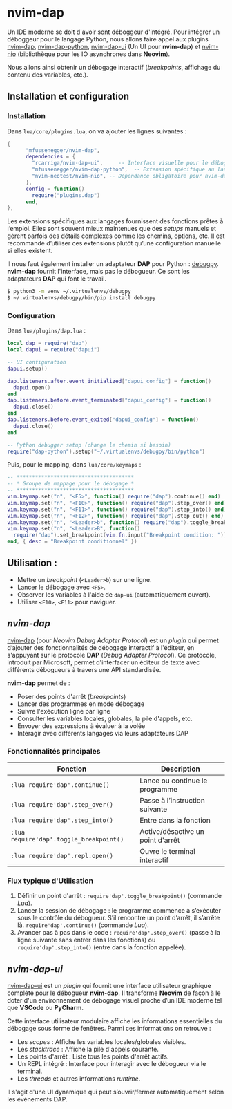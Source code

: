 # nvim-dap

Un IDE moderne se doit d'avoir sont déboggeur d'intégré. Pour intégrer un déboggeur pour le langage Python, nous allons faire appel aux plugins [nvim-dap](https://github.com/mfussenegger/nvim-dap), [nvim-dap-python](https://github.com/mfussenegger/nvim-dap-python), [nvim-dap-ui](https://github.com/rcarriga/nvim-dap-ui) (Un UI pour **nvim-dap**) et [nvim-nio](https://github.com/nvim-neotest/nvim-nio) (bibliothèque pour les IO asynchrones dans **Neovim**).

Nous allons ainsi obtenir un débogage interactif (*breakpoints*, affichage du contenu des variables, etc.).

## Installation et configuration
### Installation
Dans `lua/core/plugins.lua`, on va ajouter les lignes suivantes :

```lua
{
      "mfussenegger/nvim-dap",
      dependencies = {
        "rcarriga/nvim-dap-ui",     -- Interface visuelle pour le débogueur
        "mfussenegger/nvim-dap-python",  -- Extension spécifique au langage 'Python'
        "nvim-neotest/nvim-nio", -- Dépendance obligatoire pour nvim-dap-ui
      },
      config = function()
        require("plugins.dap")
      end,
},
```

Les extensions spécifiques aux langages fournissent des fonctions prêtes à l’emploi. Elles sont souvent mieux maintenues que des *setups* manuels et gèrent parfois des détails complexes comme les chemins, options, etc. Il est recommandé d’utiliser ces extensions plutôt qu’une configuration manuelle si elles existent. 

Il nous faut également installer un adaptateur **DAP** pour Python : [debugpy](https://github.com/microsoft/debugpy/). **nvim-dap** fournit l'interface, mais pas le débogueur. Ce sont les adaptateurs **DAP** qui font le travail.

```zsh
$ python3 -m venv ~/.virtualenvs/debugpy
$ ~/.virtualenvs/debugpy/bin/pip install debugpy
```

### Configuration
Dans `lua/plugins/dap.lua` :

```lua
local dap = require("dap")
local dapui = require("dapui")

-- UI configuration
dapui.setup()

dap.listeners.after.event_initialized["dapui_config"] = function()
  dapui.open()
end
dap.listeners.before.event_terminated["dapui_config"] = function()
  dapui.close()
end
dap.listeners.before.event_exited["dapui_config"] = function()
  dapui.close()
end

-- Python debugger setup (change le chemin si besoin)
require("dap-python").setup("~/.virtualenvs/debugpy/bin/python")
```

Puis, pour le mapping, dans `lua/core/keymaps` :
```lua
-- **************************************
-- * Groupe de mappage pour le débogage *
-- **************************************
vim.keymap.set("n", "<F5>", function() require("dap").continue() end)
vim.keymap.set("n", "<F10>", function() require("dap").step_over() end)
vim.keymap.set("n", "<F11>", function() require("dap").step_into() end)
vim.keymap.set("n", "<F12>", function() require("dap").step_out() end)
vim.keymap.set("n", "<Leader>b", function() require("dap").toggle_breakpoint() end)
vim.keymap.set("n", "<Leader>B", function()
  require("dap").set_breakpoint(vim.fn.input("Breakpoint condition: "))
end, { desc = "Breakpoint conditionnel" })
```

## Utilisation :
- Mettre un *breakpoint* (`<Leader>b`) sur une ligne.
- Lancer le débogage avec `<F5>`.
- Observer les variables à l'aide de `dap-ui` (automatiquement ouvert).
- Utiliser `<F10>`, `<F11>` pour naviguer.


## *nvim-dap*
[nvim-dap](https://github.com/mfussenegger/nvim-dap) (pour *Neovim Debug Adapter Protocol*) est un *plugin* qui permet d’ajouter des fonctionnalités de débogage interactif à l'éditeur, en s'appuyant sur le protocole **DAP** (*Debug Adapter Protocol*). Ce protocole, introduit par Microsoft, permet d'interfacer un éditeur de texte avec différents débogueurs à travers une API standardisée.

**nvim-dap** permet de :
- Poser des points d'arrêt (*breakpoints*)
- Lancer des programmes en mode débogage
- Suivre l'exécution ligne par ligne
- Consulter les variables locales, globales, la pile d'appels, etc.
- Envoyer des expressions à évaluer à la volée
- Interagir avec différents langages via leurs adaptateurs DAP

### Fonctionnalités principales
| Fonction                                | Description                       |
| --------------------------------------- | --------------------------------- |
| `:lua require'dap'.continue()`          | Lance ou continue le programme    |
| `:lua require'dap'.step_over()`         | Passe à l’instruction suivante    |
| `:lua require'dap'.step_into()`         | Entre dans la fonction            |
| `:lua require'dap'.toggle_breakpoint()` | Active/désactive un point d'arrêt |
| `:lua require'dap'.repl.open()`         | Ouvre le terminal interactif      |

### Flux typique d'Utilisation
1. Définir un point d'arrêt : `require'dap'.toggle_breakpoint()` (commande *Lua*).
2. Lancer la session de débogage : le programme commence à s’exécuter sous le contrôle du débogueur. S’il rencontre un point d’arrêt, il s’arrête là. `require'dap'.continue()` (commande *Lua*).
3. Avancer pas à pas dans le code : `require'dap'.step_over()` (passe à la ligne suivante sans entrer dans les fonctions) ou `require'dap'.step_into()` (entre dans la fonction appelée).

## *nvim-dap-ui*
[nvim-dap-ui](https://github.com/rcarriga/nvim-dap-ui) est un *plugin* qui fournit une interface utilisateur graphique complète pour le débogueur **nvim-dap**. Il transforme **Neovim** de façon à le doter d'un environnement de débogage visuel proche d’un IDE moderne tel que **VSCode** ou **PyCharm**.

Cette interface utilisateur modulaire affiche les informations essentielles du débogage sous forme de fenêtres. Parmi ces informations on retrouve :
- Les *scopes* : Affiche les variables locales/globales visibles.
- Les *stacktrace* : Affiche la pile d'appels courante.
- Les points d'arrêt : Liste tous les points d'arrêt actifs.
- Un REPL intégré : Interface pour interagir avec le débogueur via le terminal.
- Les *threads* et autres informations *runtime*.

Il s'agit d'une UI dynamique qui peut s’ouvrir/fermer automatiquement selon les événements DAP.



